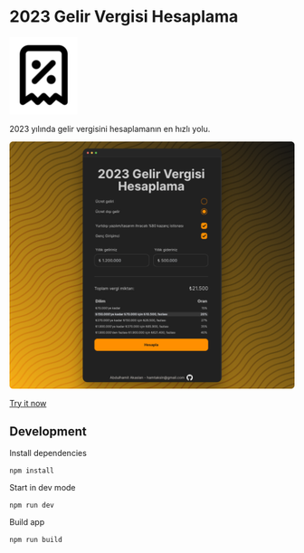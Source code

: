# 2023 Gelir Vergisi Hesaplama
<img src="./assets/logo2.png" />

2023 yılında gelir vergisini hesaplamanın en hızlı yolu.


<img src="./assets/preview.png" />

[Try it now](https://hamitaksln.github.io/tax-calculator/)

## Development

Install dependencies
```
npm install
```

Start in dev mode
```
npm run dev
```

Build app
```
npm run build
```
